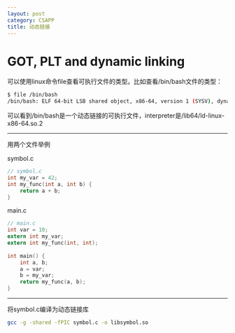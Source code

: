 ```yaml
---
layout: post
category: CSAPP
title: 动态链接
---
```


# GOT, PLT and dynamic linking

可以使用linux命令file查看可执行文件的类型。比如查看/bin/bash文件的类型：

```bash
$ file /bin/bash
/bin/bash: ELF 64-bit LSB shared object, x86-64, version 1 (SYSV), dynamically linked, interpreter /lib64/ld-linux-x86-64.so.2, BuildID[sha1]=a6cb40078351e05121d46daa768e271846d5cc54, for GNU/Linux 3.2.0, stripped

```

可以看到/bin/bash是一个动态链接的可执行文件，interpreter是/lib64/ld-linux-x86-64.so.2

---

用两个文件举例

symbol.c

```c 
// symbol.c
int my_var = 42;
int my_func(int a, int b) {
    return a + b;
}
```

main.c

```c 
// main.c
int var = 10;
extern int my_var;
extern int my_func(int, int);
 
int main() {
    int a, b;
    a = var;
    b = my_var;
    return my_func(a, b);
}
```



---

将symbol.c编译为动态链接库

```sh 
gcc -g -shared -fPIC symbol.c -o libsymbol.so
```

